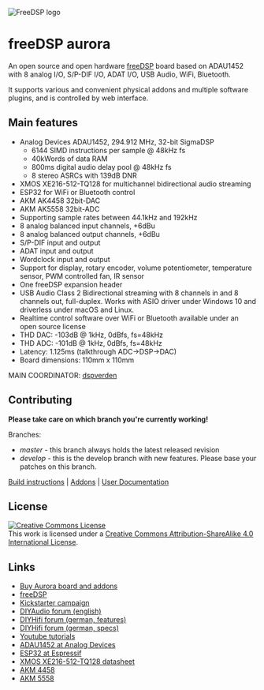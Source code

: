 ![FreeDSP logo](https://github.com/freeDSP/WIKI-AND-GENERAL-TOPICS/raw/master/LOGOs/freeDSP/freeDSP%20LOGO/freeDSP_LOGO.png)

# freeDSP aurora

An open source and open hardware [freeDSP](https://freedsp.github.io) board based on ADAU1452 with 8 analog I/O, S/P-DIF I/O, ADAT I/O, USB Audio, WiFi, Bluetooth.

It supports various and convenient physical addons and multiple software plugins, and is controlled by web interface.


## Main features

* Analog Devices ADAU1452, 294.912 MHz, 32-bit SigmaDSP
	* 6144 SIMD instructions per sample @ 48kHz fs
	* 40kWords of data RAM
	* 800ms digital audio delay pool @ 48kHz fs
	* 8 stereo ASRCs with 139dB DNR
* XMOS XE216-512-TQ128 for multichannel bidirectional audio streaming
* ESP32 for WiFi or Bluetooth control
* AKM AK4458 32bit-DAC
* AKM AK5558 32bit-ADC
* Supporting sample rates between 44.1kHz and 192kHz
* 8 analog balanced input channels, +6dBu
* 8 analog balanced output channels, +6dBu
* S/P-DIF input and output
* ADAT input and output
* Wordclock input and output
* Support for display, rotary encoder, volume potentiometer, temperature sensor, PWM controlled fan, IR sensor
* One freeDSP expansion header
* USB Audio Class 2 Bidirectional streaming with 8 channels in and 8 channels out, full-duplex. Works with ASIO driver under Windows 10 and driverless under macOS and Linux.
* Realtime control software over WiFi or Bluetooth available under an open source license
* THD DAC: -103dB @ 1kHz, 0dBfs, fs=48kHz
* THD ADC: -101dB @ 1kHz, 0dBfs, fs=48kHz
* Latency: 1.125ms (talkthrough ADC->DSP->DAC)
* Board dimensions: 110mm x 110mm

MAIN COORDINATOR: [dspverden](https://github.com/dspverden)


## Contributing

**Please take care on which branch you're currently working!**

Branches:

- *master* - this branch always holds the latest released revision
- *develop* - this is the develop branch with new features. Please base your patches on this branch.

[Build instructions](BUILDING.md) | [Addons](ADDONS/README.md) | [User Documentation](DOCUMENTATION/)


## License
<a rel="license" href="http://creativecommons.org/licenses/by-sa/4.0/"><img alt="Creative Commons License" style="border-width:0" src="https://i.creativecommons.org/l/by-sa/4.0/88x31.png" /></a><br />This work is licensed under a <a rel="license" href="http://creativecommons.org/licenses/by-sa/4.0/">Creative Commons Attribution-ShareAlike 4.0 International License</a>.

## Links

- [Buy Aurora board and addons](https://auverdion.de/)
- [freeDSP](https://freedsp.github.io)
- [Kickstarter campaign](https://www.kickstarter.com/projects/auverdion/freedsp-aurora-dsp)
- [DIYAudio forum (english)](https://www.diyaudio.com/forums/digital-line-level/334055-freedsp-aurora-dsp-8-os-usb-audio-dif-adat-bluetooth-wifi-contro.html)
- [DIYHifi forum (german, features)](https://www.diy-hifi-forum.eu/forum/showthread.php?18572-freeDSP-aurora-Der-Feature-Thread)
- [DIYHifi forum (german, specs)](https://www.diy-hifi-forum.eu/forum/showthread.php?15019-Verst%E4rkermodul-mit-DSP-600W-1-4Kan%E4le-low-budget-high-quality&p=249786&viewfull=1#post249786)
- [Youtube tutorials](https://www.youtube.com/channel/UCGmSGSIjvFPSlGyMbqJgFxw)
- [ADAU1452 at Analog Devices](https://www.analog.com/en/products/adau1452.html)
- [ESP32 at Espressif](https://www.espressif.com/en/products/socs/esp32/overview)
- [XMOS XE216-512-TQ128 datasheet](https://www.xmos.com/file/xe216-512-tq128-datasheet)
- [AKM 4458](https://www.akm.com/us/en/products/audio/audio-dac/ak4458vn/)
- [AKM 5558](https://www.akm.com/us/en/products/audio/audio-adc/ak5558vn/)
